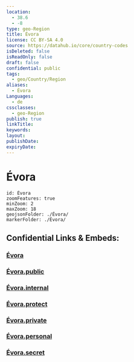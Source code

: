 ```yaml
---
location:
  - 38.6
  - -8
type: geo-Region
title: Évora
license: CC BY-SA 4.0
source: https://datahub.io/core/country-codes
isDeleted: false
isReadOnly: false
draft: false
confidential: public
tags:
  - geo/Country/Region
aliases:
  - Évora
Languages:
  - de
cssclasses:
  - geo-Region
publish: true
linkTitle:
keywords:
layout:
publishDate:
expiryDate:
---
```


# Évora

```leaflet
id: Évora
zoomFeatures: true 
minZoom: 2 
maxZoom: 18
geojsonFolder: ./Évora/
markerFolder: ./Évora/
```


## Confidential Links & Embeds: 

### [Évora](/_Standards/Earth/Continent/Europe/Europe~South/Portugal/Districts~Portugal/Évora.md) 

### [Évora.public](/_public/Earth/Continent/Europe/Europe~South/Portugal/Districts~Portugal/Évora.public.md) 

### [Évora.internal](/_internal/Earth/Continent/Europe/Europe~South/Portugal/Districts~Portugal/Évora.internal.md) 

### [Évora.protect](/_protect/Earth/Continent/Europe/Europe~South/Portugal/Districts~Portugal/Évora.protect.md) 

### [Évora.private](/_private/Earth/Continent/Europe/Europe~South/Portugal/Districts~Portugal/Évora.private.md) 

### [Évora.personal](/_personal/Earth/Continent/Europe/Europe~South/Portugal/Districts~Portugal/Évora.personal.md) 

### [Évora.secret](/_secret/Earth/Continent/Europe/Europe~South/Portugal/Districts~Portugal/Évora.secret.md)

